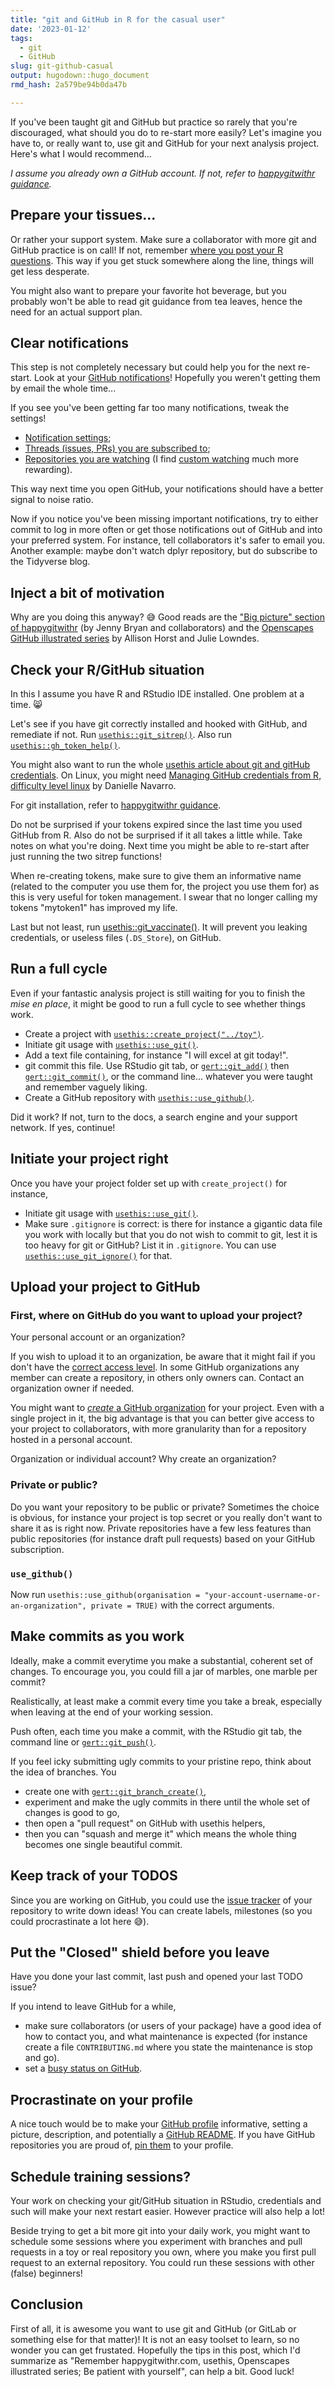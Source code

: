 ```yaml
---
title: "git and GitHub in R for the casual user"
date: '2023-01-12'
tags:
  - git
  - GitHub
slug: git-github-casual
output: hugodown::hugo_document
rmd_hash: 2a579be94b0da47b

---
```


If you've been taught git and GitHub but practice so rarely that you're discouraged, what should you do to re-start more easily? Let's imagine you have to, or really want to, use git and GitHub for your next analysis project. Here's what I would recommend...

*I assume you already own a GitHub account. If not, refer to [happygitwithr guidance](https://happygitwithr.com/github-acct.html).*

## Prepare your tissues...

Or rather your support system. Make sure a collaborator with more git and GitHub practice is on call! If not, remember [where you post your R questions](/2018/07/22/wheretogethelp/). This way if you get stuck somewhere along the line, things will get less desperate.

You might also want to prepare your favorite hot beverage, but you probably won't be able to read git guidance from tea leaves, hence the need for an actual support plan.

## Clear notifications

This step is not completely necessary but could help you for the next re-start. Look at your [GitHub notifications](https://github.com/notifications)! Hopefully you weren't getting them by email the whole time...

If you see you've been getting far too many notifications, tweak the settings!

-   [Notification settings](https://github.com/settings/notifications);
-   [Threads (issues, PRs) you are subscribed to](https://github.com/notifications/subscriptions);
-   [Repositories you are watching](https://github.com/watching) (I find [custom watching](https://docs.github.com/en/account-and-profile/managing-subscriptions-and-notifications-on-github/setting-up-notifications/configuring-notifications#configuring-your-watch-settings-for-an-individual-repository) much more rewarding).

This way next time you open GitHub, your notifications should have a better signal to noise ratio.

Now if you notice you've been missing important notifications, try to either commit to log in more often or get those notifications out of GitHub and into your preferred system. For instance, tell collaborators it's safer to email you. Another example: maybe don't watch dplyr repository, but do subscribe to the Tidyverse blog.

## Inject a bit of motivation

Why are you doing this anyway? :sweat_smile: Good reads are the ["Big picture" section of happygitwithr](https://happygitwithr.com/big-picture.html) (by Jenny Bryan and collaborators) and the [Openscapes GitHub illustrated series](https://www.openscapes.org/blog/2022/05/27/github-illustrated-series/) by Allison Horst and Julie Lowndes.

## Check your R/GitHub situation

In this I assume you have R and RStudio IDE installed. One problem at a time. :smile_cat:

Let's see if you have git correctly installed and hooked with GitHub, and remediate if not. Run [`usethis::git_sitrep()`](https://usethis.r-lib.org/reference/git_sitrep.html). Also run [`usethis::gh_token_help()`](https://usethis.r-lib.org/reference/github-token.html).

You might also want to run the whole [usethis article about git and gitHub credentials](https://usethis.r-lib.org/articles/git-credentials.html). On Linux, you might need [Managing GitHub credentials from R, difficulty level linux](https://blog.djnavarro.net/posts/2021-08-08_git-credential-helpers/) by Danielle Navarro.

For git installation, refer to [happygitwithr guidance](https://happygitwithr.com/install-git.html).

Do not be surprised if your tokens expired since the last time you used GitHub from R. Also do not be surprised if it all takes a little while. Take notes on what you're doing. Next time you might be able to re-start after just running the two sitrep functions!

When re-creating tokens, make sure to give them an informative name (related to the computer you use them for, the project you use them for) as this is very useful for token management. I swear that no longer calling my tokens "mytoken1" has improved my life.

Last but not least, run [usethis::git_vaccinate()](https://usethis.r-lib.org/reference/git_vaccinate.html). It will prevent you leaking credentials, or useless files (`.DS_Store`), on GitHub.

## Run a full cycle

Even if your fantastic analysis project is still waiting for you to finish the *mise en place*, it might be good to run a full cycle to see whether things work.

-   Create a project with [`usethis::create_project("../toy")`](https://usethis.r-lib.org/reference/create_package.html).
-   Initiate git usage with [`usethis::use_git()`](https://usethis.r-lib.org/reference/use_git.html).
-   Add a text file containing, for instance "I will excel at git today!".
-   git commit this file. Use RStudio git tab, or [`gert::git_add()`](https://docs.ropensci.org/gert/reference/git_commit.html) then [`gert::git_commit()`](https://docs.ropensci.org/gert/reference/git_commit.html), or the command line... whatever you were taught and remember vaguely liking.
-   Create a GitHub repository with [`usethis::use_github()`](https://usethis.r-lib.org/reference/use_github.html).

Did it work? If not, turn to the docs, a search engine and your support network. If yes, continue!

## Initiate your project right

Once you have your project folder set up with `create_project()` for instance,

-   Initiate git usage with [`usethis::use_git()`](https://usethis.r-lib.org/reference/use_git.html).
-   Make sure `.gitignore` is correct: is there for instance a gigantic data file you work with locally but that you do not wish to commit to git, lest it is too heavy for git or GitHub? List it in `.gitignore`. You can use [`usethis::use_git_ignore()`](https://usethis.r-lib.org/reference/use_git_ignore.html) for that.

## Upload your project to GitHub

### First, where on GitHub do you want to upload your project?

Your personal account or an organization?

If you wish to upload it to an organization, be aware that it might fail if you don't have the [correct access level](https://docs.github.com/en/organizations/managing-peoples-access-to-your-organization-with-roles/roles-in-an-organization). In some GitHub organizations any member can create a repository, in others only owners can. Contact an organization owner if needed.

You might want to [*create* a GitHub organization](https://docs.github.com/en/organizations/collaborating-with-groups-in-organizations/creating-a-new-organization-from-scratch) for your project. Even with a single project in it, the big advantage is that you can better give access to your project to collaborators, with more granularity than for a repository hosted in a personal account.

Organization or individual account? Why create an organization?

### Private or public?

Do you want your repository to be public or private? Sometimes the choice is obvious, for instance your project is top secret or you really don't want to share it as is right now. Private repositories have a few less features than public repositories (for instance draft pull requests) based on your GitHub subscription.

### `use_github()`

Now run `usethis::use_github(organisation = "your-account-username-or-an-organization", private = TRUE)` with the correct arguments.

## Make commits as you work

Ideally, make a commit everytime you make a substantial, coherent set of changes. To encourage you, you could fill a jar of marbles, one marble per commit?

Realistically, at least make a commit every time you take a break, especially when leaving at the end of your working session.

Push often, each time you make a commit, with the RStudio git tab, the command line or [`gert::git_push()`](https://docs.ropensci.org/gert/reference/git_fetch.html).

If you feel icky submitting ugly commits to your pristine repo, think about the idea of branches. You

-   create one with [`gert::git_branch_create()`](https://docs.ropensci.org/gert/reference/git_branch.html),
-   experiment and make the ugly commits in there until the whole set of changes is good to go,
-   then open a "pull request" on GitHub with usethis helpers,
-   then you can "squash and merge it" which means the whole thing becomes one single beautiful commit.

## Keep track of your TODOS

Since you are working on GitHub, you could use the [issue tracker](https://docs.github.com/en/issues) of your repository to write down ideas! You can create labels, milestones (so you could procrastinate a lot here :sweat_smile:).

## Put the "Closed" shield before you leave

Have you done your last commit, last push and opened your last TODO issue?

If you intend to leave GitHub for a while,

-   make sure collaborators (or users of your package) have a good idea of how to contact you, and what maintenance is expected (for instance create a file `CONTRIBUTING.md` where you state the maintenance is stop and go).
-   set a [busy status on GitHub](https://docs.github.com/en/account-and-profile/setting-up-and-managing-your-github-profile/customizing-your-profile/personalizing-your-profile#setting-a-status).

## Procrastinate on your profile

A nice touch would be to make your [GitHub profile](https://docs.github.com/en/account-and-profile/setting-up-and-managing-your-github-profile/customizing-your-profile/about-your-profile) informative, setting a picture, description, and potentially a [GitHub README](https://docs.github.com/en/account-and-profile/setting-up-and-managing-your-github-profile/customizing-your-profile/managing-your-profile-readme). If you have GitHub repositories you are proud of, [pin them](https://docs.github.com/en/account-and-profile/setting-up-and-managing-your-github-profile/customizing-your-profile/pinning-items-to-your-profile) to your profile.

## Schedule training sessions?

Your work on checking your git/GitHub situation in RStudio, credentials and such will make your next restart easier. However practice will also help a lot!

Beside trying to get a bit more git into your daily work, you might want to schedule some sessions where you experiment with branches and pull requests in a toy or real repository you own, where you make you first pull request to an external repository. You could run these sessions with other (false) beginners!

## Conclusion

First of all, it is awesome you want to use git and GitHub (or GitLab or something else for that matter)! It is not an easy toolset to learn, so no wonder you can get frustated. Hopefully the tips in this post, which I'd summarize as "Remember happygitwithr.com, usethis, Openscapes illustrated series; Be patient with yourself", can help a bit. Good luck!


